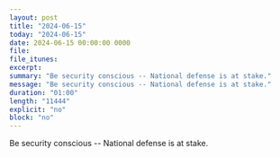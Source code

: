 ```yaml
---
layout: post
title: "2024-06-15"
today: "2024-06-15"
date: 2024-06-15 00:00:00 0000
file:
file_itunes:
excerpt:
summary: "Be security conscious -- National defense is at stake."
message: "Be security conscious -- National defense is at stake."
duration: "01:00"
length: "11444"
explicit: "no"
block: "no"
---
```

Be security conscious -- National defense is at stake.


